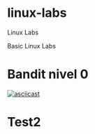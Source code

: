 # linux-labs
Linux Labs

Basic Linux Labs


# Bandit nivel 0

[![asciicast](https://asciinema.org/a/lJPigrCjvyhiH7GgS16dncUtG.svg)](https://asciinema.org/a/lJPigrCjvyhiH7GgS16dncUtG)


# Test2
<script id="asciicast-lJPigrCjvyhiH7GgS16dncUtG" src="https://asciinema.org/a/lJPigrCjvyhiH7GgS16dncUtG.js" async></script>

